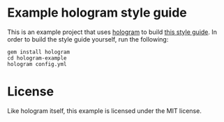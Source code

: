 # Example hologram style guide

This is an example project that uses
[hologram](http://trulia.github.io/hologram) to build [this style
guide](http://trulia.github.io/hologram-example). In order to build the
style guide yourself, run the following:

    gem install hologram
    cd hologram-example
    hologram config.yml

# License

Like hologram itself, this example is licensed under the MIT license.
